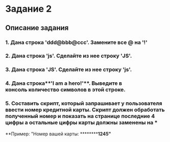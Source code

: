 # Задание 2

##   **Описание задания** 
### 1. Дана строка **'ddd@bbb@ccc'**. Замените все **@** на **'!'** 
### 2. Дана строка **'js'**. Сделайте из нее строку **'JS'**. 
### 3. Дана строка **'JS'**. Сделайте из нее строку **'js'**. 
### 4. Дана строка**'I am a hero!'**. Выведите в консоль **количество символов** в этой строке. 
### 5. Составить скрипт, который запрашивает у пользователя ввести номер кредитной карты. Скрипт должен обработать полученный номер и показать на странице последние 4 цифры а остальные цифры карты должны заменены на *
 **Пример: "Номер вашей карты: **********1245"**
